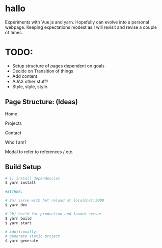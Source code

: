 # hallo

Experiments with Vue.js and yarn.  Hopefully can evolve into a personal webpage.
Keeping expectations modest as I will revisit and revise a couple of times.

# TODO:
* Setup structure of pages dependent on goals
* Decide on Transition of things
* Add content
* AJAX other stuff?
* Style, style, style.

## Page Structure: (Ideas)

Home

Projects

Contact

Who I am?

Modal to refer to references / etc.

## Build Setup

``` bash
# 1) install dependencies
$ yarn install

#EITHER:

# 2a) serve with hot reload at localhost:3000
$ yarn dev

# 2b) build for production and launch server
$ yarn build
$ yarn start

# Additionally: 
# generate static project
$ yarn generate
```
